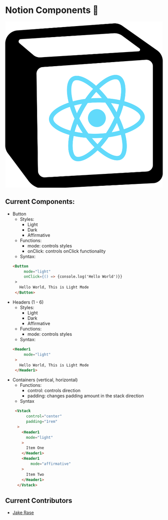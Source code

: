 # Notion Components 📇
![image](./React%20Notion%20Logo.png)

## Current Components:
- Button  
  - Styles:
    - Light
    - Dark
    - Affirmative
  - Functions:
    - mode: controls styles
    - onClick: controls onClick functionality
  - Syntax:
   ```html
   <Button
        mode="light"
        onClick={() => {console.log('Hello World')}}
    >
      Hello World, This is Light Mode
    </Button>
   ```
- Headers (1 - 6)
  - Styles:
    - Light
    - Dark
    - Affirmative
  - Functions:
    - mode: controls styles
  - Syntax:
   ```html
   <Header1
        mode="light"
    >
      Hello World, This is Light Mode
    </Header1>
   ```
- Containers (vertical, horizontal)
  - Functions:
    - control: controls direction
    - padding: changes padding amount in the stack direction 
  - Syntax
  ```html
   <Vstack
        control="center"
        padding="1rem"
    >
      <Header1
        mode="light"
      >
        Item One
      </Header1>
      <Header1
          mode="affirmative"
      >
        Item Two
      </Header1>
    </Vstack>
   ```
## Current Contributors
 - [Jake Rase](https://micro.jakerase.dev)